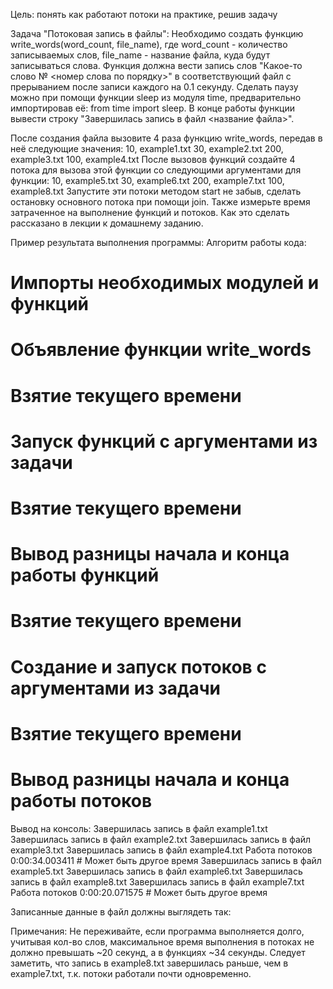 Цель: понять как работают потоки на практике, решив задачу

Задача "Потоковая запись в файлы":
Необходимо создать функцию write_words(word_count, file_name), где word_count - количество записываемых слов, 
file_name - название файла, куда будут записываться слова.
Функция должна вести запись слов "Какое-то слово № <номер слова по порядку>" в соответствующий файл с прерыванием 
после записи каждого на 0.1 секунду.
Сделать паузу можно при помощи функции sleep из модуля time, предварительно импортировав её: from time import sleep.
В конце работы функции вывести строку "Завершилась запись в файл <название файла>".

После создания файла вызовите 4 раза функцию write_words, передав в неё следующие значения:
10, example1.txt
30, example2.txt
200, example3.txt
100, example4.txt
После вызовов функций создайте 4 потока для вызова этой функции со следующими аргументами для функции:
10, example5.txt
30, example6.txt
200, example7.txt
100, example8.txt
Запустите эти потоки методом start не забыв, сделать остановку основного потока при помощи join.
Также измерьте время затраченное на выполнение функций и потоков. Как это сделать рассказано в лекции к домашнему заданию.

Пример результата выполнения программы:
Алгоритм работы кода:
# Импорты необходимых модулей и функций
# Объявление функции write_words
# Взятие текущего времени
# Запуск функций с аргументами из задачи
# Взятие текущего времени
# Вывод разницы начала и конца работы функций
# Взятие текущего времени
# Создание и запуск потоков с аргументами из задачи
# Взятие текущего времени
# Вывод разницы начала и конца работы потоков
Вывод на консоль:
Завершилась запись в файл example1.txt
Завершилась запись в файл example2.txt
Завершилась запись в файл example3.txt
Завершилась запись в файл example4.txt
Работа потоков 0:00:34.003411 # Может быть другое время
Завершилась запись в файл example5.txt
Завершилась запись в файл example6.txt
Завершилась запись в файл example8.txt
Завершилась запись в файл example7.txt
Работа потоков 0:00:20.071575 # Может быть другое время

Записанные данные в файл должны выглядеть так:


Примечания:
Не переживайте, если программа выполняется долго, 
учитывая кол-во слов, максимальное время выполнения в потоках не должно превышать ~20 секунд, а в функциях ~34 секунды.
Cледует заметить, что запись в example8.txt завершилась раньше, чем в example7.txt, т.к. потоки работали почти одновременно.